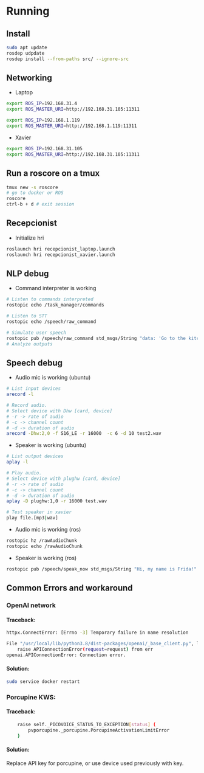# Running

## Install

```bash
sudo apt update
rosdep udpdate
rosdep install --from-paths src/ --ignore-src
```

## Networking

- Laptop

```bash
export ROS_IP=192.168.31.4
export ROS_MASTER_URI=http://192.168.31.105:11311

export ROS_IP=192.168.1.119
export ROS_MASTER_URI=http://192.168.1.119:11311
```

- Xavier
```bash
export ROS_IP=192.168.31.105
export ROS_MASTER_URI=http://192.168.31.105:11311
```

## Run a roscore on a tmux

```bash
tmux new -s roscore
# go to docker or ROS
roscore
ctrl-b + d # exit session
```

## Recepcionist

- Initialize hri

```bash
roslaunch hri recepcionist_laptop.launch
roslaunch hri recepcionist_xavier.launch
```

## NLP debug

- Command interpreter is working

```bash
# Listen to commands interpreted
rostopic echo /task_manager/commands

# Listen to STT
rostopic echo /speech/raw_command

# Simulate user speech
rostopic pub /speech/raw_command std_msgs/String "data: 'Go to the kitchen and grab cookies'"
# Analyze outputs
```


## Speech debug

- Audio mic is working (ubuntu)

```bash
# List input devices
arecord -l 

# Record audio. 
# Select device with Dhw [card, device]
# -r -> rate of audio
# -c -> channel count
# -d -> duration of audio
arecord -Dhw:2,0 -f S16_LE -r 16000  -c 6 -d 10 test2.wav

```

- Speaker is working (ubuntu)

```bash
# List output devices
aplay -l 

# Play audio. 
# Select device with plughw [card, device]
# -r -> rate of audio
# -c -> channel count
# -d -> duration of audio
aplay -D plughw:1,0 -r 16000 test.wav

# Test speaker in xavier
play file.[mp3|wav]
```

- Audio mic is working (ros)
```bash
rostopic hz /rawAudioChunk
rostopic echo /rawAudioChunk
```

- Speaker is working (ros)
```bash
rostopic pub /speech/speak_now std_msgs/String "Hi, my name is Frida!"
```

## Common Errors and workaround

### OpenAI network

#### Traceback:
```bash
httpx.ConnectError: [Errno -3] Temporary failure in name resolution

File "/usr/local/lib/python3.8/dist-packages/openai/_base_client.py", line 960, in _request
    raise APIConnectionError(request=request) from err
openai.APIConnectionError: Connection error.
```

#### Solution:
```bash
sudo service docker restart
```

### Porcupine KWS:

#### Traceback:
```bash
    raise self._PICOVOICE_STATUS_TO_EXCEPTION[status] (
        pvporcupine._porcupine.PorcupineActivationLimitError
    )
```

#### Solution:
Replace API key for porcupine, or use device used previously with key.

